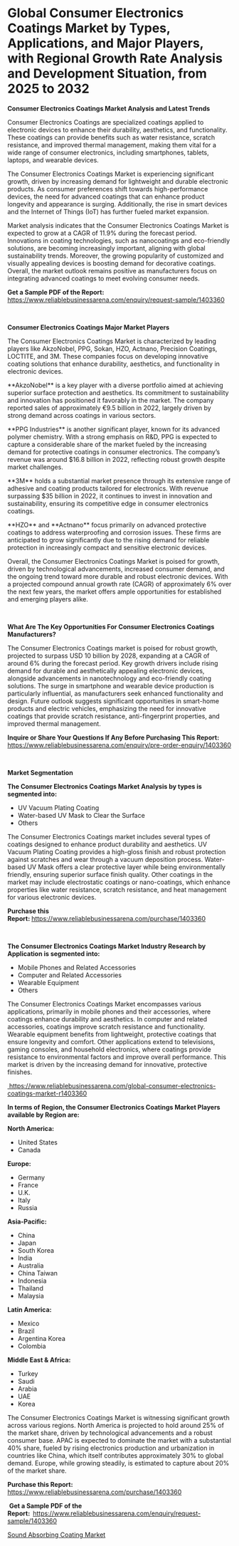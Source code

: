 <p><h1>Global Consumer Electronics Coatings Market by Types, Applications, and Major Players, with Regional Growth Rate Analysis and Development Situation, from 2025 to 2032</h1></p><p><strong>Consumer Electronics Coatings Market Analysis and Latest Trends</strong></p>
<p><p>Consumer Electronics Coatings are specialized coatings applied to electronic devices to enhance their durability, aesthetics, and functionality. These coatings can provide benefits such as water resistance, scratch resistance, and improved thermal management, making them vital for a wide range of consumer electronics, including smartphones, tablets, laptops, and wearable devices. </p><p>The Consumer Electronics Coatings Market is experiencing significant growth, driven by increasing demand for lightweight and durable electronic products. As consumer preferences shift towards high-performance devices, the need for advanced coatings that can enhance product longevity and appearance is surging. Additionally, the rise in smart devices and the Internet of Things (IoT) has further fueled market expansion.</p><p>Market analysis indicates that the Consumer Electronics Coatings Market is expected to grow at a CAGR of 11.9% during the forecast period. Innovations in coating technologies, such as nanocoatings and eco-friendly solutions, are becoming increasingly important, aligning with global sustainability trends. Moreover, the growing popularity of customized and visually appealing devices is boosting demand for decorative coatings. Overall, the market outlook remains positive as manufacturers focus on integrating advanced coatings to meet evolving consumer needs.</p></p>
<p><strong>Get a Sample PDF of the Report:&nbsp;</strong> <a href="https://www.reliablebusinessarena.com/enquiry/request-sample/1403360?utm_campaign=1891&utm_medium=2&utm_source=Github&utm_content=ia&utm_term=13012025&utm_id=consumer-electronics-coatings">https://www.reliablebusinessarena.com/enquiry/request-sample/1403360</a></p>
<p>&nbsp;</p>
<p><strong>Consumer Electronics Coatings Major Market Players</strong></p>
<p><p>The Consumer Electronics Coatings Market is characterized by leading players like AkzoNobel, PPG, Sokan, HZO, Actnano, Precision Coatings, LOCTITE, and 3M. These companies focus on developing innovative coating solutions that enhance durability, aesthetics, and functionality in electronic devices.</p><p>**AkzoNobel** is a key player with a diverse portfolio aimed at achieving superior surface protection and aesthetics. Its commitment to sustainability and innovation has positioned it favorably in the market. The company reported sales of approximately €9.5 billion in 2022, largely driven by strong demand across coatings in various sectors.</p><p>**PPG Industries** is another significant player, known for its advanced polymer chemistry. With a strong emphasis on R&D, PPG is expected to capture a considerable share of the market fueled by the increasing demand for protective coatings in consumer electronics. The company’s revenue was around $16.8 billion in 2022, reflecting robust growth despite market challenges.</p><p>**3M** holds a substantial market presence through its extensive range of adhesive and coating products tailored for electronics. With revenue surpassing $35 billion in 2022, it continues to invest in innovation and sustainability, ensuring its competitive edge in consumer electronics coatings.</p><p>**HZO** and **Actnano** focus primarily on advanced protective coatings to address waterproofing and corrosion issues. These firms are anticipated to grow significantly due to the rising demand for reliable protection in increasingly compact and sensitive electronic devices.</p><p>Overall, the Consumer Electronics Coatings Market is poised for growth, driven by technological advancements, increased consumer demand, and the ongoing trend toward more durable and robust electronic devices. With a projected compound annual growth rate (CAGR) of approximately 6% over the next few years, the market offers ample opportunities for established and emerging players alike.</p></p>
<p>&nbsp;</p>
<p><strong>What Are The Key Opportunities For Consumer Electronics Coatings Manufacturers?</strong></p>
<p><p>The Consumer Electronics Coatings market is poised for robust growth, projected to surpass USD 10 billion by 2028, expanding at a CAGR of around 6% during the forecast period. Key growth drivers include rising demand for durable and aesthetically appealing electronic devices, alongside advancements in nanotechnology and eco-friendly coating solutions. The surge in smartphone and wearable device production is particularly influential, as manufacturers seek enhanced functionality and design. Future outlook suggests significant opportunities in smart-home products and electric vehicles, emphasizing the need for innovative coatings that provide scratch resistance, anti-fingerprint properties, and improved thermal management.</p></p>
<p><strong>Inquire or Share Your Questions If Any Before Purchasing This Report:</strong> <a href="https://www.reliablebusinessarena.com/enquiry/pre-order-enquiry/1403360?utm_campaign=1891&utm_medium=2&utm_source=Github&utm_content=ia&utm_term=13012025&utm_id=consumer-electronics-coatings">https://www.reliablebusinessarena.com/enquiry/pre-order-enquiry/1403360</a></p>
<p>&nbsp;</p>
<p><strong>Market Segmentation</strong></p>
<p><strong>The Consumer Electronics Coatings Market Analysis by types is segmented into:</strong></p>
<p><ul><li>UV Vacuum Plating Coating</li><li>Water-based UV Mask to Clear the Surface</li><li>Others</li></ul></p>
<p><p>The Consumer Electronics Coatings market includes several types of coatings designed to enhance product durability and aesthetics. UV Vacuum Plating Coating provides a high-gloss finish and robust protection against scratches and wear through a vacuum deposition process. Water-based UV Mask offers a clear protective layer while being environmentally friendly, ensuring superior surface finish quality. Other coatings in the market may include electrostatic coatings or nano-coatings, which enhance properties like water resistance, scratch resistance, and heat management for various electronic devices.</p></p>
<p><strong>Purchase this Report:&nbsp;</strong><a href="https://www.reliablebusinessarena.com/purchase/1403360?utm_campaign=1891&utm_medium=2&utm_source=Github&utm_content=ia&utm_term=13012025&utm_id=consumer-electronics-coatings">https://www.reliablebusinessarena.com/purchase/1403360</a></p>
<p>&nbsp;</p>
<p><strong>The Consumer Electronics Coatings Market Industry Research by Application is segmented into:</strong></p>
<p><ul><li>Mobile Phones and Related Accessories</li><li>Computer and Related Accessories</li><li>Wearable Equipment</li><li>Others</li></ul></p>
<p><p>The Consumer Electronics Coatings Market encompasses various applications, primarily in mobile phones and their accessories, where coatings enhance durability and aesthetics. In computer and related accessories, coatings improve scratch resistance and functionality. Wearable equipment benefits from lightweight, protective coatings that ensure longevity and comfort. Other applications extend to televisions, gaming consoles, and household electronics, where coatings provide resistance to environmental factors and improve overall performance. This market is driven by the increasing demand for innovative, protective finishes.</p></p>
<p><a href="https://www.reliablebusinessarena.com/global-consumer-electronics-coatings-market-r1403360?utm_campaign=1891&utm_medium=2&utm_source=Github&utm_content=ia&utm_term=13012025&utm_id=consumer-electronics-coatings">&nbsp;https://www.reliablebusinessarena.com/global-consumer-electronics-coatings-market-r1403360</a></p>
<p><strong>In terms of Region, the Consumer Electronics Coatings Market Players available by Region are:</strong></p>
<p>
    <p> <strong> North America: </strong>
        <ul>
            <li>United States</li>
            <li>Canada</li>
        </ul>
        </p> 
    <p> <strong> Europe: </strong>
        <ul>
            <li>Germany</li>
            <li>France</li>
            <li>U.K.</li>
            <li>Italy</li>
            <li>Russia</li>
        </ul>
        </p> 
    <p> <strong> Asia-Pacific: </strong>
        <ul>
            <li>China</li>
            <li>Japan</li>
            <li>South Korea</li>
            <li>India</li>
            <li>Australia</li>
            <li>China Taiwan</li>
            <li>Indonesia</li>
            <li>Thailand</li>
            <li>Malaysia</li>
        </ul>
        </p> 
    <p> <strong> Latin America: </strong>
        <ul>
            <li>Mexico</li>
            <li>Brazil</li>
            <li>Argentina Korea</li>
            <li>Colombia</li>
        </ul>
        </p> 
    <p> <strong> Middle East & Africa: </strong>
        <ul>
            <li>Turkey</li>
            <li>Saudi</li>
            <li>Arabia</li>
            <li>UAE</li>
            <li>Korea</li>
        </ul>
    </p>
    </p>
<p><p>The Consumer Electronics Coatings Market is witnessing significant growth across various regions. North America is projected to hold around 25% of the market share, driven by technological advancements and a robust consumer base. APAC is expected to dominate the market with a substantial 40% share, fueled by rising electronics production and urbanization in countries like China, which itself contributes approximately 30% to global demand. Europe, while growing steadily, is estimated to capture about 20% of the market share.</p></p>
<p><strong>Purchase this Report: </strong><a href="https://www.reliablebusinessarena.com/purchase/1403360?utm_campaign=1891&utm_medium=2&utm_source=Github&utm_content=ia&utm_term=13012025&utm_id=consumer-electronics-coatings">https://www.reliablebusinessarena.com/purchase/1403360</a></p>
<p>&nbsp;<strong>Get a Sample PDF of the Report:&nbsp;&nbsp;</strong><a href="https://www.reliablebusinessarena.com/enquiry/request-sample/1403360?utm_campaign=1891&utm_medium=2&utm_source=Github&utm_content=ia&utm_term=13012025&utm_id=consumer-electronics-coatings">https://www.reliablebusinessarena.com/enquiry/request-sample/1403360</a></p>
<p><strong></strong></p>
<p><p><a href="https://github.com/Krish2023na/Market-Research-Report-List-7/blob/main/sound-absorbing-coating-market.md?utm_campaign=1891&utm_medium=2&utm_source=Github&utm_content=ia&utm_term=13012025&utm_id=consumer-electronics-coatings">Sound Absorbing Coating Market</a></p></p>